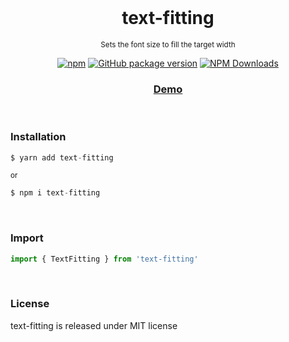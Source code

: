 <div align="center">
<br>

<h1>text-fitting</h1>

<p><sup>Sets the font size to fill the target width</sup></p>

[![npm](https://img.shields.io/npm/v/text-fitting.svg?colorB=brightgreen)](https://www.npmjs.com/package/text-fitting)
[![GitHub package version](https://img.shields.io/github/package-json/v/ux-ui-pro/text-fitting.svg)](https://github.com/ux-ui-pro/text-fitting)
[![NPM Downloads](https://img.shields.io/npm/dm/text-fitting.svg?style=flat)](https://www.npmjs.org/package/text-fitting)

<h3><a href="https://ux-ui-pro.github.io/text-fitting/dist/">Demo</a></h3>

</div>
<br>

### Installation
```javascript
$ yarn add text-fitting
```
<sup>or</sup>
```javascript
$ npm i text-fitting
```
<br>

### Import
```javascript
import { TextFitting } from 'text-fitting'
```
<br>

### License
text-fitting is released under MIT license
